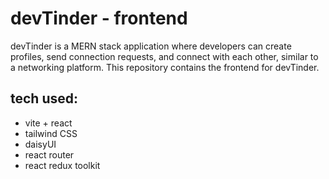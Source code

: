 # devTinder - frontend

devTinder is a MERN stack application where developers can create profiles, send connection requests, and connect with each other, similar to a networking platform. This repository contains the frontend for devTinder.


## tech used:

- vite + react
- tailwind CSS
- daisyUI
- react router
- react redux toolkit